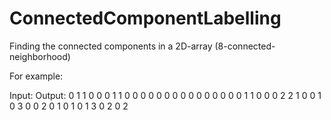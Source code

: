 # ConnectedComponentLabelling
Finding the connected components in a 2D-array (8-connected-neighborhood)

For example:

Input:                   Output:
0 1 1 0 0                0 1 1 0 0
0 0 0 0 0                0 0 0 0 0
0 0 0 1 1                0 0 0 2 2
1 0 0 1 0                3 0 0 2 0
1 0 1 0 1                3 0 2 0 2
